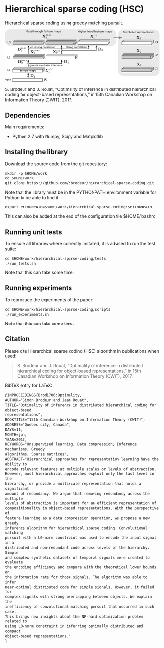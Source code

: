 # Hierarchical sparse coding (HSC)
Hierarchical sparse coding using greedy matching pursuit.

![alt tag](https://github.com/sbrodeur/hierarchical-sparse-coding/raw/master/docs/images/algorithm.png)

S. Brodeur and J. Rouat, “Optimality of inference in distributed hierarchical coding for object-based representations,” in 15th Canadian Workshop on Information Theory (CWIT), 2017.

## Dependencies

Main requirements:
- Python 2.7 with Numpy, Scipy and Matplotlib

## Installing the library

Download the source code from the git repository:
```
mkdir -p $HOME/work
cd $HOME/work
git clone https://github.com/sbrodeur/hierarchical-sparse-coding.git
```

Note that the library must be in the PYTHONPATH environment variable for Python to be able to find it:
```
export PYTHONPATH=$HOME/work/hierarchical-sparse-coding:$PYTHONPATH 
```
This can also be added at the end of the configuration file $HOME/.bashrc

## Running unit tests

To ensure all libraries where correctly installed, it is advised to run the test suite:
```
cd $HOME/work/hierarchical-sparse-coding/tests
./run_tests.sh
```
Note that this can take some time.

## Running experiments

To reproduce the experiments of the paper: 
```
cd $HOME/work/hierarchical-sparse-coding/scripts
./run_experiments.sh
```
Note that this can take some time.


## Citation

Please cite Hierarchical sparse coding (HSC) algorithm in publications when used:
> S. Brodeur and J. Rouat, “Optimality of inference in distributed hierarchical coding for object-based representations,” in 15th Canadian Workshop on Information Theory (CWIT), 2017.

BibTeX entry for LaTeX:
```
@INPROCEEDINGS{Brod1706:Optimality,
AUTHOR="Simon Brodeur and Jean Rouat",
TITLE="Optimality of inference in distributed hierarchical coding for object-based
representations",
BOOKTITLE="15th Canadian Workshop on Information Theory (CWIT)",
ADDRESS="Quebec city, Canada",
DAYS=11,
MONTH=jun,
YEAR=2017,
KEYWORDS="Unsupervised learning; Data compression; Inference mechanisms; Greedy
algorithms; Sparse matrices",
ABSTRACT="Hierarchical approaches for representation learning have the ability to
encode relevant features at multiple scales or levels of abstraction.
However, most hierarchical approaches exploit only the last level in the
hierarchy, or provide a multiscale representation that holds a significant
amount of redundancy. We argue that removing redundancy across the multiple
levels of abstraction is important for an efficient representation of
compositionality in object-based representations. With the perspective of
feature learning as a data compression operation, we propose a new greedy
inference algorithm for hierarchical sparse coding. Convolutional matching
pursuit with a L0-norm constraint was used to encode the input signal in a
distributed and non-redundant code across levels of the hierarchy. Simple
and complex synthetic datasets of temporal signals were created to evaluate
the encoding efficiency and compare with the theoretical lower bounds on
the information rate for those signals. The algorithm was able to infer
near-optimal distributed code for simple signals. However, it failed for
complex signals with strong overlapping between objects. We explain the
inefficiency of convolutional matching pursuit that occurred in such case.
This brings new insights about the NP-hard optimization problem related to
using L0-norm constraint in inferring optimally distributed and compact
object-based representations."
}
```
